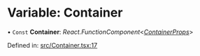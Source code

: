 # Variable: Container

• `Const` **Container**: *React.FunctionComponent*<[*ContainerProps*](../types/containerprops.md)\>

Defined in: [src/Container.tsx:17](https://github.com/minimal-ui/minimal-ui/blob/main/packages/minimalui/src/Container.tsx#L17)
